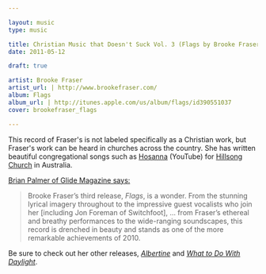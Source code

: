 ```yaml
---

layout: music
type: music

title: Christian Music that Doesn't Suck Vol. 3 (Flags by Brooke Fraser)
date: 2011-05-12

draft: true

artist: Brooke Fraser
artist_url: | http://www.brookefraser.com/
album: Flags
album_url: | http://itunes.apple.com/us/album/flags/id390551037
cover: brookefraser_flags

---
```


This record of Fraser's is not labeled specifically as a Christian work,
but Fraser's work can be heard in churches across the country. She has
written beautiful congregational songs such as [Hosanna][hosanna]
(YouTube) for [Hillsong Church][hillsong] in Australia.

[Brian Palmer of Glide Magazine says:][glide]

> Brooke Fraser’s third release, _Flags_, is a wonder. From the
> stunning lyrical imagery throughout to the impressive guest vocalists
> who join her [including Jon Foreman of Switchfoot], ... from
> Fraser’s ethereal and breathy performances to the wide-ranging
> soundscapes, this record is drenched in beauty and stands as one of
> the more remarkable achievements of 2010.

Be sure to check out her other releases, [_Albertine_][albertine] and
[_What to Do With Daylight_][daylight].

[hosanna]: http://youtu.be/n4NklUj0pfc
[hillsong]: http://hillsong.com
[glide]: http://www.glidemagazine.com/articles/56790/brooke-fraser.html
[albertine]: http://itunes.apple.com/us/album/albertine/id427301341
[daylight]: http://itunes.apple.com/us/album/what-to-do-with-daylight/id279783047